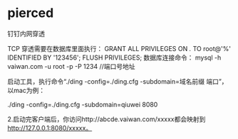 # pierced
钉钉内网穿透

TCP 穿透需要在数据库里面执行：
GRANT ALL PRIVILEGES ON *.* TO root@'%' IDENTIFIED BY '123456';
FLUSH PRIVILEGES;
数据库连接命令：
mysql -h vaiwan.com -u root -p -P 1234 //端口号地址



启动工具，执行命令“./ding -config=./ding.cfg -subdomain=域名前缀 端口”，以mac为例：


./ding -config=./ding.cfg -subdomain=qiuwei 8080

2.启动完客户端后，你访问http://abcde.vaiwan.com/xxxxx都会映射到 http://127.0.0.1:8080/xxxxx。
